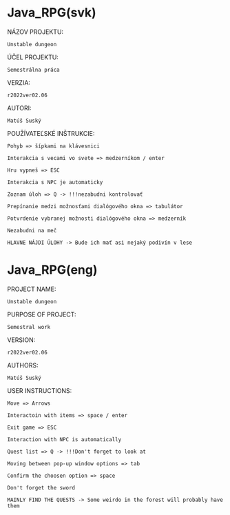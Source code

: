 # Java_RPG(svk)
NÁZOV PROJEKTU:               

    Unstable dungeon

ÚČEL PROJEKTU: 

    Semestrálna práca

VERZIA: 

    r2022ver02.06

AUTORI: 

    Matúš Suský

POUŽÍVATEĽSKÉ INŠTRUKCIE:  
                    
    Pohyb => šípkami na klávesnici

    Interakcia s vecami vo svete => medzerníkom / enter
                    
    Hru vypneš => ESC
                    
    Interakcia s NPC je automaticky
                    
    Zoznam úloh => Q -> !!!nezabudni kontrolovať
                    
    Prepínanie medzi možnosťami dialógového okna => tabulátor
                    
    Potvrdenie vybranej možnosti dialógového okna => medzerník
                    
    Nezabudni na meč
                    
    HLAVNE NÁJDI ÚLOHY -> Bude ich mať asi nejaký podivín v lese
    
    
    
# Java_RPG(eng)
PROJECT NAME:               

    Unstable dungeon

PURPOSE OF PROJECT: 

    Semestral work

VERSION: 

    r2022ver02.06

AUTHORS: 

    Matúš Suský

USER INSTRUCTIONS:  
                    
    Move => Arrows

    Interactoin with items => space / enter
                    
    Exit game => ESC
                    
    Interaction with NPC is automatically
                    
    Quest list => Q -> !!!Don't forget to look at
                    
    Moving between pop-up window options => tab
                    
    Confirm the choosen option => space
                    
    Don't forget the sword
                    
    MAINLY FIND THE QUESTS -> Some weirdo in the forest will probably have them
                   
